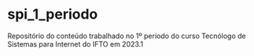 # spi_1_periodo
Repositório do conteúdo trabalhado no 1º período do curso Tecnólogo de Sistemas para Internet do IFTO em 2023.1
